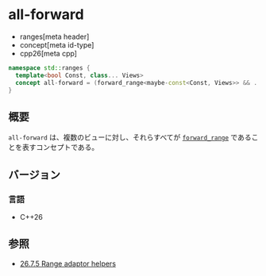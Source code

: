 # all-forward
* ranges[meta header]
* concept[meta id-type]
* cpp26[meta cpp]

```cpp
namespace std::ranges {
  template<bool Const, class... Views>
  concept all-forward = (forward_range<maybe-const<Const, Views>> && ...);
}
```

## 概要

`all-forward` は、複数のビューに対し、それらすべてが [`forward_range`](forward_range.md) であることを表すコンセプトである。

## バージョン
### 言語
- C++26

## 参照
- [26.7.5 Range adaptor helpers](https://eel.is/c++draft/range.adaptor.helpers)
